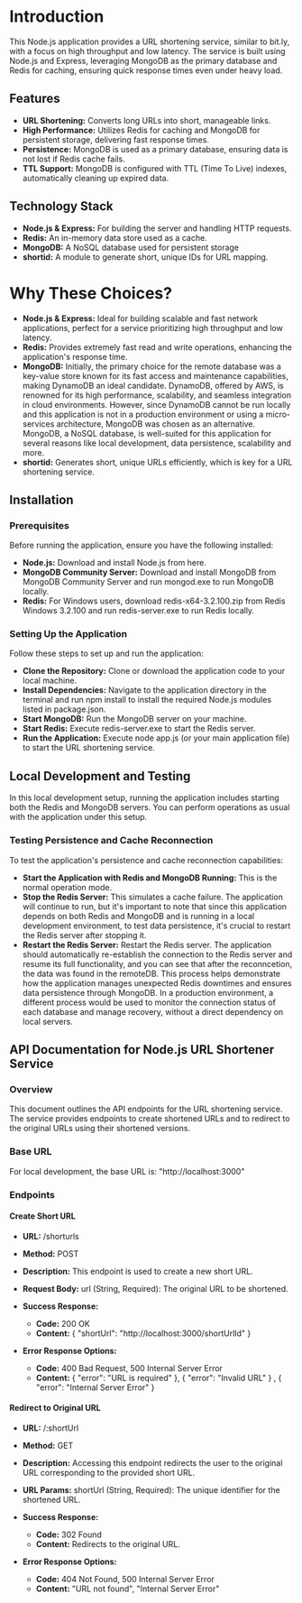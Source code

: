 # Introduction
This Node.js application provides a URL shortening service, similar to bit.ly, with a focus on high throughput and low latency. The service is built using Node.js and Express, leveraging MongoDB as the primary database and Redis for caching, ensuring quick response times even under heavy load.

## Features
* **URL Shortening:** Converts long URLs into short, manageable links.
* **High Performance:** Utilizes Redis for caching and MongoDB for persistent storage, delivering fast response times.
* **Persistence:** MongoDB is used as a primary database, ensuring data is not lost if Redis cache fails.
* **TTL Support:** MongoDB is configured with TTL (Time To Live) indexes, automatically cleaning up expired data.

## Technology Stack
* **Node.js & Express:** For building the server and handling HTTP requests.
* **Redis:** An in-memory data store used as a cache.
* **MongoDB:** A NoSQL database used for persistent storage
* **shortid:** A module to generate short, unique IDs for URL mapping.

# Why These Choices?
* **Node.js & Express:** Ideal for building scalable and fast network applications, perfect for a service prioritizing high throughput and low latency.
* **Redis:** Provides extremely fast read and write operations, enhancing the application's response time.
* **MongoDB:** Initially, the primary choice for the remote database was a key-value store known for its fast access and maintenance capabilities, making DynamoDB an ideal candidate. DynamoDB, offered by AWS, is renowned for its high performance, scalability, and seamless integration in cloud environments.
However, since DynamoDB cannot be run locally and this application is not in a production environment or using a micro-services architecture, MongoDB was chosen as an alternative. MongoDB, a NoSQL database, is well-suited for this application for several reasons like local development, data persistence, scalability and more.
* **shortid:** Generates short, unique URLs efficiently, which is key for a URL shortening service.

## Installation
### Prerequisites
Before running the application, ensure you have the following installed:

* **Node.js:** Download and install Node.js from here.
* **MongoDB Community Server:** Download and install MongoDB from MongoDB Community Server and run mongod.exe to run MongoDB locally.
* **Redis:** For Windows users, download redis-x64-3.2.100.zip from Redis Windows 3.2.100 and run redis-server.exe to run Redis locally.
  
### Setting Up the Application
Follow these steps to set up and run the application:

* **Clone the Repository:** Clone or download the application code to your local machine.
* **Install Dependencies:** Navigate to the application directory in the terminal and run npm install to install the required Node.js modules listed in package.json.
* **Start MongoDB:** Run the MongoDB server on your machine.
* **Start Redis:** Execute redis-server.exe to start the Redis server.
* **Run the Application:** Execute node app.js (or your main application file) to start the URL shortening service.

## Local Development and Testing
In this local development setup, running the application includes starting both the Redis and MongoDB servers. You can perform operations as usual with the application under this setup.

### Testing Persistence and Cache Reconnection
To test the application's persistence and cache reconnection capabilities:

* **Start the Application with Redis and MongoDB Running:** This is the normal operation mode.
* **Stop the Redis Server:** This simulates a cache failure. The application will continue to run, but it's important to note that since this application depends on both Redis and MongoDB and is running in a local development environment, to test data persistence, it's crucial to restart the Redis server after stopping it.
* **Restart the Redis Server:** Restart the Redis server. The application should automatically re-establish the connection to the Redis server and resume its full functionality, and you can see that after the reconncetion, the data was found in the remoteDB.
This process helps demonstrate how the application manages unexpected Redis downtimes and ensures data persistence through MongoDB. In a production environment, a different process would be used to monitor the connection status of each database and manage recovery, without a direct dependency on local servers.

## API Documentation for Node.js URL Shortener Service
### Overview
This document outlines the API endpoints for the URL shortening service. The service provides endpoints to create shortened URLs and to redirect to the original URLs using their shortened versions.

### Base URL
For local development, the base URL is: "http://localhost:3000"

### Endpoints
#### Create Short URL
* **URL:** /shorturls
* **Method:** POST
* **Description:** This endpoint is used to create a new short URL.
* **Request Body:**
url (String, Required): The original URL to be shortened.
* **Success Response:**
  * **Code:** 200 OK
  * **Content:** { "shortUrl": "http://localhost:3000/shortUrlId" }

* **Error Response Options:**
  * **Code:** 400 Bad Request, 500 Internal Server Error
  * **Content:** {  "error": "URL is required"  }, { "error": "Invalid URL" } , { "error": "Internal Server Error" }

#### Redirect to Original URL
* **URL:** /:shortUrl
* **Method:** GET
* **Description:** Accessing this endpoint redirects the user to the original URL corresponding to the provided short URL.
* **URL Params:** shortUrl (String, Required): The unique identifier for the shortened URL.
* **Success Response:**
  * **Code:** 302 Found
  * **Content:** Redirects to the original URL.

* **Error Response Options:**
  * **Code:** 404 Not Found, 500 Internal Server Error
  * **Content:** "URL not found", "Internal Server Error"

